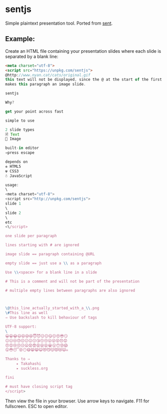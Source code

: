 # sentjs
Simple plaintext presentation tool.  Ported from [sent](https://tools.suckless.org/sent/).

## Example:

Create an HTML file containing your presentation slides where each slide is separated by a blank line:
```html
<meta charset="utf-8">
<script src="https://unpkg.com/sentjs">
@http://www.nyan.cat/cats/original.gif
this text will not be displayed, since the @ at the start of the first line
makes this paragraph an image slide.

sentjs

Why?

get your point across fast

simple to use

2 slide types
🖹 Text
🌼 Image

built-in editor
⇒press escape

depends on
♽ HTML5
☢ CSS3
☃ JavaScript

usage:
\ 
<meta charset="utf-8">
<script src="http://unpkg.com/sentjs">
slide 1
\ 
slide 2
\ 
etc
<\/script>

one slide per paragraph

lines starting with # are ignored

image slide == paragraph containing @URL

empty slide == just use a \\ as a paragraph

Use \\<space> for a blank line in a slide

# This is a comment and will not be part of the presentation

# multiple empty lines between paragraphs are also ignored



\@this_line_actually_started_with_a_\\.png
\#This line as well
⇒ Use backslash to kill behaviour of tags

UTF-8 support:
\ 
😀😁😂😃😄😅😆😇😈😉😊😋😌😍😎😏
😐😑😒😓😔😕😖😗😘😙😚😛😜😝😞😟
😠😡😢😣😥😦😧😨😩😪😫😭😮😯😰😱
😲😳😴😵😶😷😸😹😺😻😼😽😾😿🙀☠

Thanks to ⇒
     ▸ Takahashi
     ▸ suckless.org

fini

# must have closing script tag
</script>
```

Then view the file in your browser.  Use arrow keys to navigate.  F11 for fullscreen.  ESC to open editor.

